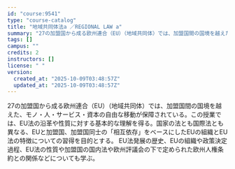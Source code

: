 ```yaml
---
id: "course:9541"
type: "course-catalog"
title: "地域共同体法a ／REGIONAL LAW a"
summary: "27の加盟国から成る欧州連合（EU）（地域共同体）では、加盟国間の国境を越えた、モノ・人・サービス・資本の自由な移動が保障されている。この授業では、EU法の沿革や性質に対する基本的な理解を得る。国家の法とも国際法とも異なる、EUと加盟国、加…"
tags: []
campus: ""
credits: 2
instructors: []
license: " "
version:
  created_at: "2025-10-09T03:48:57Z"
  updated_at: "2025-10-09T03:48:57Z"
---
```


27の加盟国から成る欧州連合（EU）（地域共同体）では、加盟国間の国境を越えた、モノ・人・サービス・資本の自由な移動が保障されている。この授業では、EU法の沿革や性質に対する基本的な理解を得る。国家の法とも国際法とも異なる、EUと加盟国、加盟国同士の「相互依存」をベースにしたEUの組織とEU法の特徴についての習得を目的とする。 EU法発展の歴史、EUの組織や政策決定過程、EU法の性質や加盟国の国内法や欧州評議会の下で定められた欧州人権条約との関係などについても学ぶ。
